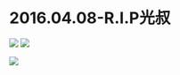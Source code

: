 # 2016.04.08-R.I.P光叔
![](https://bilicoverimg.github.io/2016/2016.04.08-R.I.P光叔.png)
![](https://bilicoverimg.github.io/2016/2016.04.08-R.I.P光叔%28平板截图%29.png)

![](https://bilicover2016.github.io/2016.04.08-2.jpg)